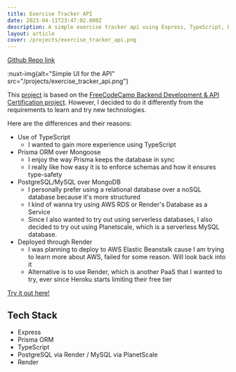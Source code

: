 ```yaml
---
title: Exercise Tracker API
date: 2023-04-11T23:47:02.000Z
description: A simple exercise tracker api using Express, TypeScript, Prisma, and an SQL database.
layout: article
cover: /projects/exercise_tracker_api.png
---
```


[Github Repo link](https://github.com/jrang188/exercise-tracker)

:nuxt-img{alt="Simple UI for the API" src="/projects/exercise_tracker_api.png"}

This [project](https://exercise-tracker-qqnz.onrender.com/) is based on the [FreeCodeCamp Backend Development & API Certification project](https://www.freecodecamp.org/learn/back-end-development-and-apis/back-end-development-and-apis-projects/exercise-tracker). However, I decided to do it differently from the requirements to learn and try new technologies.

Here are the differences and their reasons:

- Use of TypeScript
  * I wanted to gain more experience using TypeScript
- Prisma ORM over Mongoose
  * I enjoy the way Prisma keeps the database in sync
  * I really like how easy it is to enforce schemas and how it ensures type-safety
- PostgreSQL/MySQL over MongoDB
  * I personally prefer using a relational database over a noSQL database because it's more structured
  * I kind of wanna try using AWS RDS or Render's Database as a Service
  * Since I also wanted to try out using serverless databases, I also decided to try out using Planetscale, which is a serverless MySQL database.
- Deployed through Render
  * I was planning to deploy to AWS Elastic Beanstalk cause I am trying to learn more about AWS, failed for some reason. Will look back into it
  * Alternative is to use Render, which is another PaaS that I wanted to try, ever since Heroku starts limiting their free tier

[Try it out here!](https://exercise-tracker-qqnz.onrender.com/)

## Tech Stack

- Express
- Prisma ORM
- TypeScript
- PostgreSQL via Render / MySQL via PlanetScale
- Render
